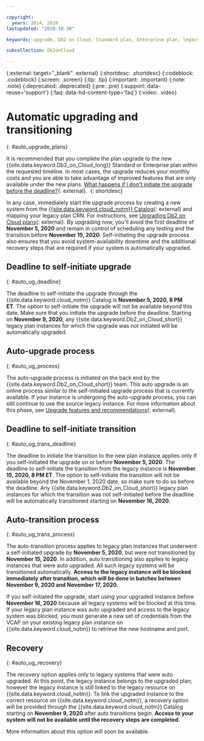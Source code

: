 ```yaml
---

copyright:
  years: 2014, 2020
lastupdated: "2020-10-30"

keywords: upgrade, Db2 on Cloud, Standard plan, Enterprise plan, legacy, automatic

subcollection: Db2onCloud

---
```


<!-- Attribute definitions --> 
{:external: target="_blank" .external}
{:shortdesc: .shortdesc}
{:codeblock: .codeblock}
{:screen: .screen}
{:tip: .tip}
{:important: .important}
{:note: .note}
{:deprecated: .deprecated}
{:pre: .pre}
{:support: data-reuse='support'}
{:faq: data-hd-content-type='faq'}
{:video: .video}

# Automatic upgrading and transitioning
{: #auto_upgrade_plans}

It is recommended that you complete the plan upgrade to the new {{site.data.keyword.Db2_on_Cloud_long}} Standard or Enterprise plan within the requested timeline. In most cases, the upgrade reduces your monthly costs and you are able to take advantage of improved features that are only available under the new plans. [What happens if I don't initiate the upgrade before the deadline?](/docs/Db2onCloud?topic=Db2onCloud-upgrade_plans#q_consequences){: external}. 
{: shortdesc}

In any case, immediately start the upgrade process by creating a new system from the [{{site.data.keyword.cloud_notm}} Catalog](https://cloud.ibm.com/catalog/services/db2){: external} and mapping your legacy plan CRN. For instructions, see [Upgrading Db2 on Cloud plans](/docs/Db2onCloud?topic=Db2onCloud-upgrade_plans){: external}. By upgrading now, you'll avoid the first deadline of **November 5, 2020** and remain in control of scheduling any testing and the transition before **November 15, 2020**. Self-initiating the upgrade process also ensures that you avoid system-availability downtime and the additional recovery steps that are required if your system is automatically upgraded.

## Deadline to self-initiate upgrade
{: #auto_ug_deadline}

The deadline to self-initiate the upgrade through the {{site.data.keyword.cloud_notm}} Catalog is **November 5, 2020, 8 PM ET**. The option to self-initiate the upgrade will not be available beyond this date. Make sure that you initiate the upgrade before the deadline. Starting on **November 9, 2020**, any {{site.data.keyword.Db2_on_Cloud_short}} legacy plan instances for which the upgrade was not initiated will be automatically upgraded.  

## Auto-upgrade process
{: #auto_ug_process}

The auto-upgrade process is initiated on the back end by the {{site.data.keyword.Db2_on_Cloud_short}} team. This auto upgrade is an online process similar to the self-initiated upgrade process that is currently available. If your instance is undergoing the auto-upgrade process, you can still continue to use the source legacy instance. For more information about this phase, see [Upgrade features and recommendations](/docs/Db2onCloud?topic=Db2onCloud-upgrade_plans#ug_feat_recom){: external}.

## Deadline to self-initiate transition
{: #auto_ug_trans_deadline}

The deadline to initiate the transition to the new plan instance applies only if you self-initiated the upgrade on or before **November 5, 2020**. The deadline to self-initiate the transition from the legacy instance is **November 15, 2020, 8 PM ET**. The option to self-initiate the transition will not be available beyond the November 1, 2020 date, so make sure to do so before the deadline. Any {{site.data.keyword.Db2_on_Cloud_short}} legacy plan instances for which the transition was not self-initiated before the deadline will be automatically transitioned starting on **November 16, 2020**.

## Auto-transition process
{: #auto_ug_trans_process}

The auto-transition process applies to legacy plan instances that underwent a self-initiated upgrade by **November 5, 2020**, but were not transitioned by **November 15, 2020**. In addition, auto transitioning also applies to legacy instances that were auto upgraded. All such legacy systems will be transitioned automatically. **Access to the legacy instance will be blocked immediately after transition, which will be done in batches between November 9, 2020 and November 17, 2020.**

If you self-initiated the upgrade, start using your upgraded instance before **November 16, 2020** because all legacy systems will be blocked at this time. If your legacy plan instance was auto upgraded and access to the legacy system was blocked, you must generate a new set of credentials from the VCAP on your existing legacy plan instance on {{site.data.keyword.cloud_notm}} to retrieve the new hostname and port.

## Recovery
{: #auto_ug_recovery}

The recovery option applies only to legacy systems that were auto upgraded. At this point, the legacy instance belongs to the upgraded plan; however the legacy instance is still linked to the legacy resource on {{site.data.keyword.cloud_notm}}. To link the upgraded instance to the correct resource on {{site.data.keyword.cloud_notm}}, a recovery option will be provided through the {{site.data.keyword.cloud_notm}} Catalog starting on **November 9, 2020** after auto transitions begin. **Access to your system will not be available until the recovery steps are completed.**

More information about this option will soon be available.

